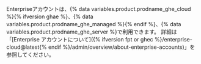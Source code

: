 Enterpriseアカウントは、{% data variables.product.prodname_ghe_cloud %}{% ifversion ghae %}、{% data variables.product.prodname_ghe_managed %}{% endif %}、{% data variables.product.prodname_ghe_server %}で利用できます。 詳細は「[Enterprise アカウントについて]({% ifversion fpt or ghec %}/enterprise-cloud@latest{% endif %}/admin/overview/about-enterprise-accounts)」を参照してください。
